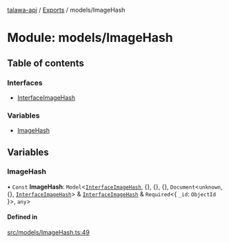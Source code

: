 [talawa-api](../README.md) / [Exports](../modules.md) / models/ImageHash

# Module: models/ImageHash

## Table of contents

### Interfaces

- [InterfaceImageHash](../interfaces/models_ImageHash.InterfaceImageHash.md)

### Variables

- [ImageHash](models_ImageHash.md#imagehash)

## Variables

### ImageHash

• `Const` **ImageHash**: `Model`\<[`InterfaceImageHash`](../interfaces/models_ImageHash.InterfaceImageHash.md), \{\}, \{\}, \{\}, `Document`\<`unknown`, \{\}, [`InterfaceImageHash`](../interfaces/models_ImageHash.InterfaceImageHash.md)\> & [`InterfaceImageHash`](../interfaces/models_ImageHash.InterfaceImageHash.md) & `Required`\<\{ `_id`: `ObjectId`  \}\>, `any`\>

#### Defined in

[src/models/ImageHash.ts:49](https://github.com/PalisadoesFoundation/talawa-api/blob/53234da/src/models/ImageHash.ts#L49)
